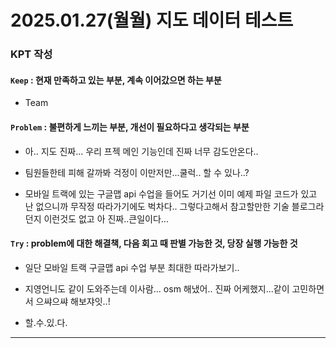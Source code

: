 # 2025.01.27(월월) 지도 데이터 테스트

### KPT 작성

#### `Keep` : 현재 만족하고 있는 부분, 계속 이어갔으면 하는 부분

- Team

#### `Problem` : 불편하게 느끼는 부분, 개선이 필요하다고 생각되는 부분

- 아.. 지도 진짜... 우리 프젝 메인 기능인데 진짜 너무 감도안온다..

- 팀원들한테 피해 갈까봐 걱정이 이만저만...쿨럭.. 할 수 있나..?

- 모바일 트랙에 있는 구글맵 api 수업을 들어도 거기선 이미 예제 파일 코드가 있고 난 없으니까 무작정 따라가기에도 벅차다.. 그렇다고해서 참고할만한 기술 블로그라던지 이런것도 없고 아 진짜..큰일이다...

#### `Try` : problem에 대한 해결책, 다음 회고 때 판별 가능한 것, 당장 실행 가능한 것

- 일단 모바일 트랙 구글맵 api 수업 부분 최대한 따라가보기..

- 지영언니도 같이 도와주는데 이사람... osm 해냈어.. 진짜 어케했지...같이 고민하면서 으쌰으쌰 해보쟈잇..!

- 할.수.있.다.

---